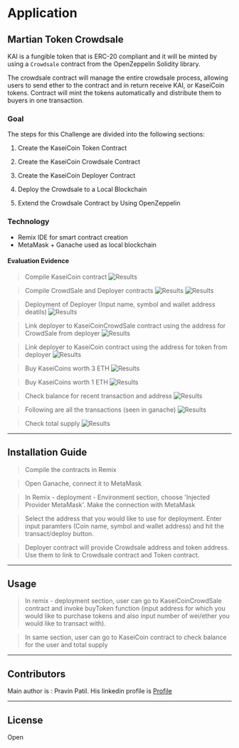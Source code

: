 # Application

## Martian Token Crowdsale

KAI is a fungible token that is ERC-20 compliant and it will be minted by using a `Crowdsale` contract from the OpenZeppelin Solidity library.

The crowdsale contract will manage the entire crowdsale process, allowing users to send ether to the contract and in return receive KAI, or KaseiCoin tokens. Contract will mint the tokens automatically and distribute them to buyers in one transaction.

### Goal

The steps for this Challenge are divided into the following sections:

1. Create the KaseiCoin Token Contract

2. Create the KaseiCoin Crowdsale Contract

3. Create the KaseiCoin Deployer Contract

4. Deploy the Crowdsale to a Local Blockchain

5. Extend the Crowdsale Contract by Using OpenZeppelin

### Technology

* Remix IDE for smart contract creation
* MetaMask + Ganache used as local blockchain

#### Evaluation Evidence

> Compile KaseiCoin contract
![Results](resources/KaseiCoin-Compilation.png)

> Compile CrowdSale and Deployer contracts
![Results](resources/KaseiCoinCrowdSale-Compilation.png)
![Results](resources/KaseiCoinCrowdSaleDeployer-Compilation.png)

> Deployment of Deployer (Input name, symbol and wallet address deatils)
![Results](resources/KaseiCoinCrowdSaleDeployer-Deployment_at_Remix.png)

> Link deployer to KaseiCoinCrowdSale contract using the address for CrowdSale from deployer
![Results](resources/Link-Deployer-CrowdSale.png)

> Link deployer to KaseiCoin contract using the address for token from deployer
![Results](resources/Link-Deployer-KaseiCoin-Token.png)

> Buy KaseiCoins worth 3 ETH
![Results](resources/Buy3Token.png)

> Buy KaseiCoins worth 1 ETH
![Results](resources/Buy1Token.png)

> Check balance for recent transaction and address
![Results](resources/CheckBalance1Token.png)

> Following are all the transactions (seen in ganache)
![Results](resources/Operations-blockchain-transactions.png)

> Check total supply
![Results](resources/totalBalance_checkBalance.png)




---
## Installation Guide 

> Compile the contracts in Remix

> Open Ganache, connect it to MetaMask

> In Remix - deployment - Environment section, choose 'Injected Provider MetaMask'. Make the connection with MetaMask

> Select the address that you would like to use for deployment. Enter input paramters (Coin name, symbol and wallet address) and hit the transact/deploy button.

> Deployer contract will provide Crowdsale address and token address. Use them to link to Crowdsale contract and Token contract.
---
## Usage

> In remix - deployment section, user can go to KaseiCoinCrowdSale contract and invoke buyToken function (input address for which you would like to purchase tokens and also input number of wei/ether you would like to transact with). 

> In same section, user can go to KaseiCoin contract to check balance for the user and total supply

---
## Contributors

Main author is : Pravin Patil. His linkedin profile is [Profile](https://www.linkedin.com/in/pravin-patil-5880301)

---

## License

Open